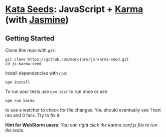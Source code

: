 # [Kata Seeds](http://kata-seeds.github.io): JavaScript + [Karma](http://karma-runner.github.io/) (with [Jasmine](http://jasmine.github.io/))

## Getting Started

Clone this repo with `git`:

    git clone https://github.com/marcinru/js-karma-seed.git
    cd js-karma-seed

Install dependencies with `npm`:

    npm install

To run your tests use `npm test` to run once or use

    npm run karma

to use a watcher to check for file changes.
You should eventually see 1 test ran and 0 fails.
Try to fix it.

**Hint for WebStorm users:**
*You can right click the karma.conf.js file to run the tests.*
